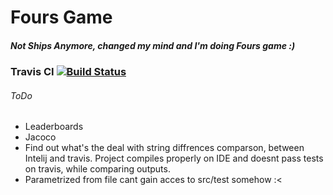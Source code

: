 # Fours Game
##### Not Ships Anymore, changed my mind and I'm doing Fours game :) 
### Travis CI                  [![Build Status](https://travis-ci.com/glonpl/Ships.svg?token=LpuJyLDJhg3xqjKJ2jBB&branch=master)](https://travis-ci.com/glonpl/Ships)


###### ToDo
* Leaderboards
* Jacoco
* Find out what's the deal with string diffrences comparson, between Intelij and travis. Project compiles properly on IDE and doesnt pass tests on travis, while comparing outputs.
* Parametrized from file cant gain acces to src/test somehow :<
